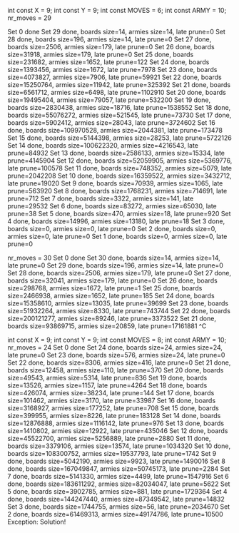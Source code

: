 int const X = 9;
int const Y = 9;
int const MOVES = 6;
int const ARMY = 10;
nr_moves = 29

Set 0 done
Set 29 done, boards size=14, armies size=14, late prune=0
Set 28 done, boards size=196, armies size=14, late prune=0
Set 27 done, boards size=2506, armies size=179, late prune=0
Set 26 done, boards size=31918, armies size=179, late prune=0
Set 25 done, boards size=231682, armies size=1652, late prune=122
Set 24 done, boards size=1393456, armies size=1672, late prune=7978
Set 23 done, boards size=4073827, armies size=7906, late prune=59921
Set 22 done, boards size=15250764, armies size=11942, late prune=325392
Set 21 done, boards size=6561712, armies size=6498, late prune=1102910
Set 20 done, boards size=19495404, armies size=79057, late prune=532200
Set 19 done, boards size=2830438, armies size=18716, late prune=1538552
Set 18 done, boards size=55076272, armies size=521545, late prune=73730
Set 17 done, boards size=5902412, armies size=28043, late prune=3724602
Set 16 done, boards size=109970528, armies size=2044381, late prune=173478
Set 15 done, boards size=5144398, armies size=28253, late prune=5722126
Set 14 done, boards size=100622320, armies size=4216543, late prune=84932
Set 13 done, boards size=2586133, armies size=15334, late prune=4145904
Set 12 done, boards size=52059905, armies size=5369776, late prune=100578
Set 11 done, boards size=748352, armies size=5079, late prune=2042208
Set 10 done, boards size=16359522, armies size=3432712, late prune=19020
Set 9 done, boards size=70939, armies size=1065, late prune=563920
Set 8 done, boards size=1768231, armies size=714691, late prune=712
Set 7 done, boards size=3322, armies size=141, late prune=29532
Set 6 done, boards size=83272, armies size=65030, late prune=38
Set 5 done, boards size=470, armies size=18, late prune=920
Set 4 done, boards size=14996, armies size=13180, late prune=18
Set 3 done, boards size=0, armies size=0, late prune=0
Set 2 done, boards size=0, armies size=0, late prune=0
Set 1 done, boards size=0, armies size=0, late prune=0

nr_moves = 30
Set 0 done
Set 30 done, boards size=14, armies size=14, late prune=0
Set 29 done, boards size=196, armies size=14, late prune=0
Set 28 done, boards size=2506, armies size=179, late prune=0
Set 27 done, boards size=32041, armies size=179, late prune=0
Set 26 done, boards size=298768, armies size=1672, late prune=1
Set 25 done, boards size=2466938, armies size=1652, late prune=185
Set 24 done, boards size=15358610, armies size=13035, late prune=39699
Set 23 done, boards size=51932264, armies size=8330, late prune=743744
Set 22 done, boards size=200121277, armies size=89246, late prune=3373522
Set 21 done, boards size=93869715, armies size=20859, late prune=17161881
^C



int const X = 9;
int const Y = 9;
int const MOVES = 8;
int const ARMY = 10;
nr_moves = 24
Set 0 done
Set 24 done, boards size=24, armies size=24, late prune=0
Set 23 done, boards size=576, armies size=24, late prune=0
Set 22 done, boards size=8306, armies size=416, late prune=0
Set 21 done, boards size=12458, armies size=110, late prune=370
Set 20 done, boards size=49543, armies size=5314, late prune=836
Set 19 done, boards size=13526, armies size=1157, late prune=4264
Set 18 done, boards size=426074, armies size=38234, late prune=144
Set 17 done, boards size=101462, armies size=3170, late prune=33987
Set 16 done, boards size=3168927, armies size=177252, late prune=708
Set 15 done, boards size=399955, armies size=8226, late prune=183128
Set 14 done, boards size=12876888, armies size=1116142, late prune=976
Set 13 done, boards size=1410802, armies size=12922, late prune=435046
Set 12 done, boards size=45522700, armies size=5256889, late prune=2880
Set 11 done, boards size=3379106, armies size=13574, late prune=1034320
Set 10 done, boards size=108300752, armies size=19537793, late prune=1742
Set 9 done, boards size=5042190, armies size=9923, late prune=1490016
Set 8 done, boards size=167049847, armies size=50745173, late prune=2284
Set 7 done, boards size=5141330, armies size=4499, late prune=1547916
Set 6 done, boards size=183611292, armies size=82034047, late prune=5622
Set 5 done, boards size=3902785, armies size=881, late prune=1729364
Set 4 done, boards size=144247440, armies size=87349542, late prune=14832
Set 3 done, boards size=1744755, armies size=56, late prune=2034670
Set 2 done, boards size=61469313, armies size=49174786, late prune=10500
Exception: Solution!
